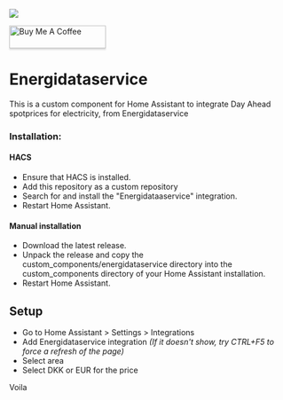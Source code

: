 [![](https://img.shields.io/github/release/mtrab/energidataservice/all.svg?style=plastic)](https://github.com/mtrab/energidataservice/releases)

<a href="https://www.buymeacoffee.com/mtrab" target="_blank"><img src="https://www.buymeacoffee.com/assets/img/custom_images/orange_img.png" alt="Buy Me A Coffee" style="height: 41px !important;width: 174px !important;box-shadow: 0px 3px 2px 0px rgba(190, 190, 190, 0.5) !important;-webkit-box-shadow: 0px 3px 2px 0px rgba(190, 190, 190, 0.5) !important;" ></a>
# Energidataservice

This is a custom component for Home Assistant to integrate Day Ahead spotprices for electricity, from Energidataservice

### Installation:

#### HACS

- Ensure that HACS is installed.
- Add this repository as a custom repository
- Search for and install the "Energidataaservice" integration.
- Restart Home Assistant.

#### Manual installation

- Download the latest release.
- Unpack the release and copy the custom_components/energidataservice directory into the custom_components directory of your Home Assistant installation.
- Restart Home Assistant.

## Setup

* Go to Home Assistant > Settings > Integrations
* Add Energidataservice integration *(If it doesn't show, try CTRL+F5 to force a refresh of the page)*
* Select area
* Select DKK or EUR for the price

Voila